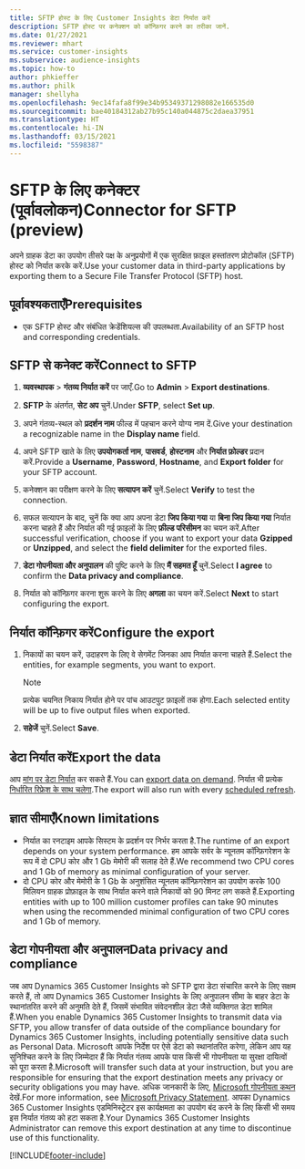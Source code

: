 ```yaml
---
title: SFTP होस्ट के लिए Customer Insights डेटा निर्यात करें
description: SFTP होस्ट पर कनेक्शन को कॉन्फ़िगर करने का तरीका जानें.
ms.date: 01/27/2021
ms.reviewer: mhart
ms.service: customer-insights
ms.subservice: audience-insights
ms.topic: how-to
author: phkieffer
ms.author: philk
manager: shellyha
ms.openlocfilehash: 9ec14fafa8f99e34b95349371298082e166535d0
ms.sourcegitcommit: bae40184312ab27b95c140a044875c2daea37951
ms.translationtype: HT
ms.contentlocale: hi-IN
ms.lasthandoff: 03/15/2021
ms.locfileid: "5598387"
---
```

# <a name="connector-for-sftp-preview"></a><span data-ttu-id="fbd86-103">SFTP के लिए कनेक्टर (पूर्वावलोकन)</span><span class="sxs-lookup"><span data-stu-id="fbd86-103">Connector for SFTP (preview)</span></span>

<span data-ttu-id="fbd86-104">अपने ग्राहक डेटा का उपयोग तीसरे पक्ष के अनुप्रयोगों में एक सुरक्षित फ़ाइल हस्तांतरण प्रोटोकॉल (SFTP) होस्ट को निर्यात करके करें.</span><span class="sxs-lookup"><span data-stu-id="fbd86-104">Use your customer data in third-party applications by exporting them to a Secure File Transfer Protocol (SFTP) host.</span></span>

## <a name="prerequisites"></a><span data-ttu-id="fbd86-105">पूर्वावश्यकताएँ</span><span class="sxs-lookup"><span data-stu-id="fbd86-105">Prerequisites</span></span>

- <span data-ttu-id="fbd86-106">एक SFTP होस्ट और संबंधित क्रेडेंशियल्स की उपलब्धता.</span><span class="sxs-lookup"><span data-stu-id="fbd86-106">Availability of an SFTP host and corresponding credentials.</span></span>

## <a name="connect-to-sftp"></a><span data-ttu-id="fbd86-107">SFTP से कनेक्ट करें</span><span class="sxs-lookup"><span data-stu-id="fbd86-107">Connect to SFTP</span></span>

1. <span data-ttu-id="fbd86-108">**व्यवस्थापक** > **गंतव्य निर्यात करें** पर जाएँ.</span><span class="sxs-lookup"><span data-stu-id="fbd86-108">Go to **Admin** > **Export destinations**.</span></span>

1. <span data-ttu-id="fbd86-109">**SFTP** के अंतर्गत, **सेट अप** चुनें.</span><span class="sxs-lookup"><span data-stu-id="fbd86-109">Under **SFTP**, select **Set up**.</span></span>

1. <span data-ttu-id="fbd86-110">अपने गंतव्य-स्थल को **प्रदर्शन नाम** फील्ड में पहचान करने योग्य नाम दें.</span><span class="sxs-lookup"><span data-stu-id="fbd86-110">Give your destination a recognizable name in the **Display name** field.</span></span>

1. <span data-ttu-id="fbd86-111">अपने SFTP खाते के लिए **उपयोगकर्ता नाम**, **पासवर्ड**, **होस्टनाम** और **निर्यात फ़ोल्डर** प्रदान करें.</span><span class="sxs-lookup"><span data-stu-id="fbd86-111">Provide a **Username**, **Password**, **Hostname**, and **Export folder** for your SFTP account.</span></span>

1. <span data-ttu-id="fbd86-112">कनेक्शन का परीक्षण करने के लिए **सत्यापन करें** चुनें.</span><span class="sxs-lookup"><span data-stu-id="fbd86-112">Select **Verify** to test the connection.</span></span>

1. <span data-ttu-id="fbd86-113">सफल सत्यापन के बाद, चुनें कि क्या आप अपना डेटा **जिप किया गया** या **बिना जिप किया गया** निर्यात करना चाहते हैं और निर्यात की गई फ़ाइलों के लिए **फ़ील्ड परिसीमन** का चयन करें.</span><span class="sxs-lookup"><span data-stu-id="fbd86-113">After successful verification, choose if you want to export your data **Gzipped** or **Unzipped**, and select the **field delimiter** for the exported files.</span></span>

1. <span data-ttu-id="fbd86-114">**डेटा गोपनीयता और अनुपालन** की पुष्टि करने के लिए **मैं सहमत हूँ** चुनें.</span><span class="sxs-lookup"><span data-stu-id="fbd86-114">Select **I agree** to confirm the **Data privacy and compliance**.</span></span>

1. <span data-ttu-id="fbd86-115">निर्यात को कॉन्फ़िगर करना शुरू करने के लिए **अगला** का चयन करें.</span><span class="sxs-lookup"><span data-stu-id="fbd86-115">Select **Next** to start configuring the export.</span></span>

## <a name="configure-the-export"></a><span data-ttu-id="fbd86-116">निर्यात कॉन्फ़िगर करें</span><span class="sxs-lookup"><span data-stu-id="fbd86-116">Configure the export</span></span>

1. <span data-ttu-id="fbd86-117">निकायों का चयन करें, उदाहरण के लिए वे सेगमेंट जिनका आप निर्यात करना चाहते हैं.</span><span class="sxs-lookup"><span data-stu-id="fbd86-117">Select the entities, for example segments, you want to export.</span></span>

   > [!NOTE]
   > <span data-ttu-id="fbd86-118">प्रत्येक चयनित निकाय निर्यात होने पर पांच आउटपुट फ़ाइलों तक होगा.</span><span class="sxs-lookup"><span data-stu-id="fbd86-118">Each selected entity will be up to five output files when exported.</span></span> 

1. <span data-ttu-id="fbd86-119">**सहेजें** चुनें.</span><span class="sxs-lookup"><span data-stu-id="fbd86-119">Select **Save**.</span></span>

## <a name="export-the-data"></a><span data-ttu-id="fbd86-120">डेटा निर्यात करें</span><span class="sxs-lookup"><span data-stu-id="fbd86-120">Export the data</span></span>

<span data-ttu-id="fbd86-121">आप [मांग पर डेटा निर्यात](export-destinations.md) कर सकते हैं.</span><span class="sxs-lookup"><span data-stu-id="fbd86-121">You can [export data on demand](export-destinations.md).</span></span> <span data-ttu-id="fbd86-122">निर्यात भी प्रत्येक [निर्धारित रिफ्रेश के साथ चलेगा](system.md#schedule-tab).</span><span class="sxs-lookup"><span data-stu-id="fbd86-122">The export will also run with every [scheduled refresh](system.md#schedule-tab).</span></span>

## <a name="known-limitations"></a><span data-ttu-id="fbd86-123">ज्ञात सीमाएँ</span><span class="sxs-lookup"><span data-stu-id="fbd86-123">Known limitations</span></span>

- <span data-ttu-id="fbd86-124">निर्यात का रनटाइम आपके सिस्टम के प्रदर्शन पर निर्भर करता है.</span><span class="sxs-lookup"><span data-stu-id="fbd86-124">The runtime of an export depends on your system performance.</span></span> <span data-ttu-id="fbd86-125">हम आपके सर्वर के न्यूनतम कॉन्फ़िगरेशन के रूप में दो CPU कोर और 1 Gb मेमोरी की सलाह देते हैं.</span><span class="sxs-lookup"><span data-stu-id="fbd86-125">We recommend two CPU cores and 1 Gb of memory as minimal configuration of your server.</span></span> 
- <span data-ttu-id="fbd86-126">दो CPU कोर और मेमोरी के 1 Gb के अनुशंसित न्यूनतम कॉन्फ़िगरेशन का उपयोग करके 100 मिलियन ग्राहक प्रोफ़ाइल के साथ निर्यात करने वाले निकायों को 90 मिनट लग सकते हैं.</span><span class="sxs-lookup"><span data-stu-id="fbd86-126">Exporting entities with up to 100 million customer profiles can take 90 minutes when using the recommended minimal configuration of two CPU cores and 1 Gb of memory.</span></span> 

## <a name="data-privacy-and-compliance"></a><span data-ttu-id="fbd86-127">डेटा गोपनीयता और अनुपालन</span><span class="sxs-lookup"><span data-stu-id="fbd86-127">Data privacy and compliance</span></span>

<span data-ttu-id="fbd86-128">जब आप Dynamics 365 Customer Insights को SFTP द्वारा डेटा संचारित करने के लिए सक्षम करते हैं, तो आप Dynamics 365 Customer Insights के लिए अनुपालन सीमा के बाहर डेटा के स्थानांतरित करने की अनुमति देते हैं, जिसमें संभावित संवेदनशील डेटा जैसे व्यक्तिगत डेटा शामिल हैं.</span><span class="sxs-lookup"><span data-stu-id="fbd86-128">When you enable Dynamics 365 Customer Insights to transmit data via SFTP, you allow transfer of data outside of the compliance boundary for Dynamics 365 Customer Insights, including potentially sensitive data such as Personal Data.</span></span> <span data-ttu-id="fbd86-129">Microsoft आपके निर्देश पर ऐसे डेटा को स्थानांतरित करेगा, लेकिन आप यह सुनिश्चित करने के लिए जिम्मेदार हैं कि निर्यात गंतव्य आपके पास किसी भी गोपनीयता या सुरक्षा दायित्वों को पूरा करता है.</span><span class="sxs-lookup"><span data-stu-id="fbd86-129">Microsoft will transfer such data at your instruction, but you are responsible for ensuring that the export destination meets any privacy or security obligations you may have.</span></span> <span data-ttu-id="fbd86-130">अधिक जानकारी के लिए, [Microsoft गोपनीयता कथन](https://go.microsoft.com/fwlink/?linkid=396732) देखें.</span><span class="sxs-lookup"><span data-stu-id="fbd86-130">For more information, see [Microsoft Privacy Statement](https://go.microsoft.com/fwlink/?linkid=396732).</span></span>
<span data-ttu-id="fbd86-131">आपका Dynamics 365 Customer Insights एडमिनिस्ट्रेटर इस कार्यक्षमता का उपयोग बंद करने के लिए किसी भी समय इस निर्यात गंतव्य को हटा सकता है.</span><span class="sxs-lookup"><span data-stu-id="fbd86-131">Your Dynamics 365 Customer Insights Administrator can remove this export destination at any time to discontinue use of this functionality.</span></span>


[!INCLUDE[footer-include](../includes/footer-banner.md)]